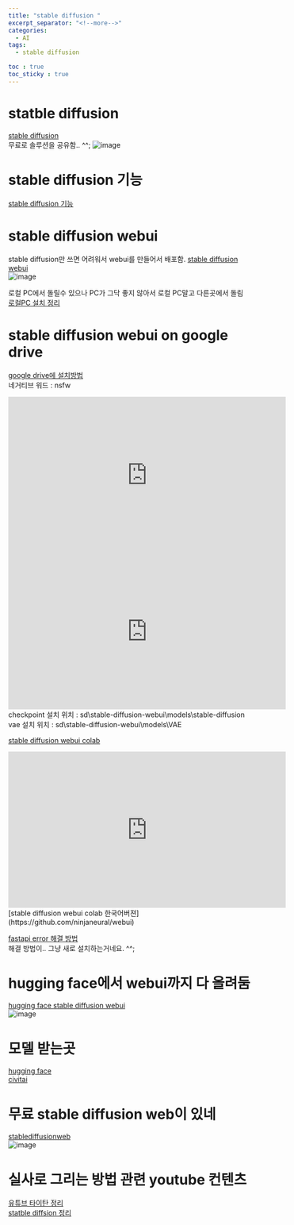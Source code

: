 ```yaml
---
title: "stable diffusion "
excerpt_separator: "<!--more-->"
categories:
  - AI
tags:
  - stable diffusion

toc : true
toc_sticky : true
---
```


# statble diffusion 
[stable diffusion](https://stability.ai/blog/stable-diffusion-public-release)   
무료로 솔루션을 공유함.. ^^; 
![image](https://github.com/younlea/younlea.github.io/assets/1435846/503bf2de-c532-43dd-8197-47eb58622938)

# stable diffusion 기능 
[stable diffusion 기능](https://github.com/AUTOMATIC1111/stable-diffusion-webui-feature-showcase)  

# stable diffusion webui  
stable diffusion만 쓰면 어려워서 webui를 만들어서 배포함. 
[stable diffusion webui](https://github.com/AUTOMATIC1111/stable-diffusion-webui)  
![image](https://github.com/younlea/younlea.github.io/assets/1435846/9f556563-5e9a-4e36-a84c-3411ae2dfcea)  

로컬 PC에서 돌릴수 있으나 PC가 그닥 좋지 않아서 로컬 PC말고 다른곳에서 돌림  
[로컬PC 설치 정리](https://rupicat.com/entry/Stable-Diffusion-WebUI-%EC%84%A4%EC%B9%98-%EB%B0%8F-%EA%B8%B0%EB%B3%B8-%EC%84%B8%ED%8C%85)   

# stable diffusion webui on google drive
[google drive에 설치방법](https://thegreat.io/stable-diffusion-install/)   
네거티브 워드 : nsfw

<iframe width="560" height="315" src="https://www.youtube.com/embed/aqwGPLlEKCI" frameborder="0" allowfullscreen></iframe>    

<iframe width="560" height="315" src="https://www.youtube.com/embed/TG00SxoJ5fo" frameborder="0" allowfullscreen></iframe>    
checkpoint 설치 위치 : sd\stable-diffusion-webui\models\stable-diffusion   
vae 설치 위치 : sd\stable-diffusion-webui\models\VAE

[stable diffusion webui colab](https://github.com/camenduru/stable-diffusion-webui-colab)   
<iframe width="560" height="315" src="https://www.youtube.com/embed/CI4SdgFZDVk" frameborder="0" allowfullscreen></iframe>    
[stable diffusion webui colab 한국어버젼](https://github.com/ninjaneural/webui)    

[fastapi error 해결 방법](https://www.youtube.com/watch?v=Zd3tMRvI-jg)    
해결 방법이.. 그냥 새로 설치하는거네요. ^^;    

# hugging face에서 webui까지 다 올려둠 
[hugging face stable diffusion webui](https://huggingface.co/spaces/stabilityai/stable-diffusion)  
![image](https://github.com/younlea/younlea.github.io/assets/1435846/58f21c2c-5ef0-4efc-91b1-eb2fde03dd9f)  

# 모델 받는곳 
[hugging face](https://huggingface.co/)   
[civitai](https://civitai.com/)   

# 무료 stable diffusion web이 있네
[stablediffusionweb](https://stablediffusionweb.com/)   
![image](https://github.com/younlea/younlea.github.io/assets/1435846/b7ee5dd9-04f0-4408-99a4-8d4771f3804f)  

# 실사로 그리는 방법 관련 youtube 컨텐츠
[유튜브 타이탄 정리](https://www.youtube.com/playlist?list=PLwgtdf-kDFVg7hRctkSnLy-1QGqoJOT3I)   
[statble diffsion 정리](https://www.youtube.com/watch?v=lIeUcj9LJyQ&list=PLO17sM0EdVS5Joa-fDw2MlcIo9PMGPB4C)   
